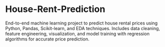 # House-Rent-Prediction
End-to-end machine learning project to predict house rental prices using Python, Pandas, Scikit-learn, and EDA techniques. Includes data cleaning, feature engineering, visualization, and model training with regression algorithms for accurate price prediction.

